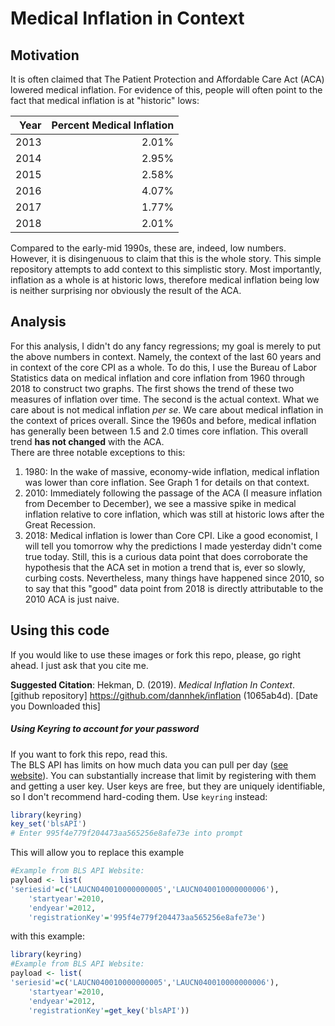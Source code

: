# Medical Inflation in Context  
## Motivation
It is often claimed that The Patient Protection and Affordable Care Act (ACA) lowered medical inflation. For evidence of this, people will often point to the fact that medical inflation is at "historic" lows:   

| Year| Percent Medical Inflation|
|----:|-----------------:|
| 2013|          2.01%|
| 2014|          2.95%|
| 2015|          2.58%|
| 2016|          4.07%|
| 2017|          1.77%|
| 2018|          2.01%|  

Compared to the early-mid 1990s, these are, indeed, low numbers. However, it is disingenuous to claim that this is the whole story. This simple repository attempts to add context to this simplistic story. Most importantly, inflation as a whole is at historic lows, therefore medical inflation being low is neither surprising nor obviously the result of the ACA.    

## Analysis  
For this analysis, I didn't do any fancy regressions; my goal is merely to put the above numbers in context. Namely, the context of the last 60 years and in context of the core CPI as a whole. To do this, I use the Bureau of Labor Statistics data on medical inflation and core inflation from 1960 through 2018 to construct two graphs. The first shows the trend of these two measures of inflation over time. The second is the actual context. What we care about is not medical inflation _per se_. We care about medical inflation in the context of prices overall. Since the 1960s and before, medical inflation has generally been between 1.5 and 2.0 times core inflation. This overall trend __has not changed__ with the ACA.  
There are three notable exceptions to this:  
1. 1980: In the wake of massive, economy-wide inflation, medical inflation was lower than core inflation. See Graph 1 for details on that context.  
2. 2010: Immediately following the passage of the ACA (I measure inflation from December to December), we see a massive spike in medical inflation relative to core inflation, which was still at historic lows after the Great Recession.  
3. 2018: Medical inflation is lower than Core CPI. Like a good economist, I will tell you tomorrow why the predictions I made yesterday didn't come true today. Still, this is a curious data point that does corroborate the hypothesis that the ACA set in motion a trend that is, ever so slowly, curbing costs. Nevertheless, many things have happened since 2010, so to say that this "good" data point from 2018 is directly attributable to the 2010 ACA is just naive.  

## Using this code
If you would like to use these images or fork this repo, please, go right ahead. I just ask that you cite me.  

__Suggested Citation__: Hekman, D. (2019). _Medical Inflation In Context_. [github repository] https://github.com/dannhek/inflation (1065ab4d). \[Date you Downloaded this\]

##### Using Keyring to account for your password  
If you want to fork this repo, read this.   
The BLS API has limits on how much data you can pull per day ([see website](https://www.bls.gov/developers/api_faqs.htm)). You can substantially increase that limit by registering with them and getting a user key. User keys are free, but they are uniquely identifiable, so I don't recommend hard-coding them. Use `keyring` instead:  
```r
library(keyring)
key_set('blsAPI')
# Enter 995f4e779f204473aa565256e8afe73e into prompt
```  
This will allow you to replace this example
```r
#Example from BLS API Website:
payload <- list(
'seriesid'=c('LAUCN040010000000005','LAUCN040010000000006'),
    'startyear'=2010,
    'endyear'=2012,
    'registrationKey'='995f4e779f204473aa565256e8afe73e')
```  
with this example:  
```r
library(keyring)
#Example from BLS API Website:
payload <- list(
'seriesid'=c('LAUCN040010000000005','LAUCN040010000000006'),
    'startyear'=2010,
    'endyear'=2012,
    'registrationKey'=get_key('blsAPI'))
```